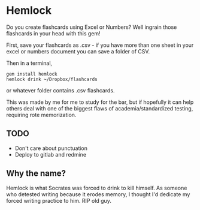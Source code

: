 # Hemlock
Do you create flashcards using Excel or Numbers? Well ingrain those flashcards in your head with this gem!

First, save your flashcards as .csv - if you have more than one sheet in your excel or numbers document you can save a folder of CSV.

Then in a terminal,
```
gem install hemlock
hemlock drink ~/Dropbox/flashcards
```
or whatever folder contains .csv flashcards.

This was made by me for me to study for the bar, but if hopefully it can help others deal with one of the biggest flaws of academia/standardized testing, requiring rote memorization.

## TODO

* Don't care about punctuation
* Deploy to gitlab and redmine

## Why the name?
Hemlock is what Socrates was forced to drink to kill himself. As someone who detested writing because it erodes memory, I thought I'd dedicate my forced writing practice to him. RIP old guy.
